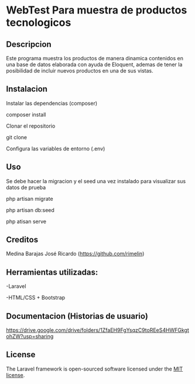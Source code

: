# WebTest Para muestra de productos tecnologicos

## Descripcion

Este programa muestra los productos de manera dinamica contenidos en una base de datos elaborada con ayuda de Eloquent, ademas de tener la posibilidad de incluir nuevos productos en una de sus vistas.

## Instalacion

Instalar las dependencias (composer)<p>
 composer install<p>
Clonar el repositorio<p>
 git clone<p>
Configura las variables de entorno (.env)


## Uso

Se debe hacer la migracion y el seed una vez instalado para visualizar sus datos de prueba <p>
php artisan migrate<p>
php artisan db:seed<p>
php atisan serve

## Creditos

Medina Barajas José Ricardo (https://github.com/rimelin)

## Herramientas utilizadas:
-Laravel <p>
-HTML/CSS + Bootstrap

## Documentacion (Historias de usuario)

https://drive.google.com/drive/folders/1ZfaEH9FgYsqzC9toREeS4HWFGkgtohZW?usp=sharing

## License

The Laravel framework is open-sourced software licensed under the [MIT license](https://opensource.org/licenses/MIT).  <p>

